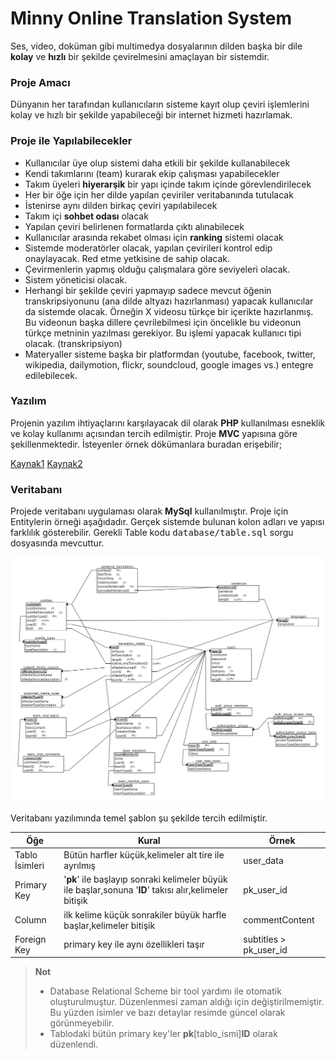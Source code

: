 # Minny Online Translation System
Ses, video, doküman gibi multimedya dosyalarının dilden başka bir dile **kolay** ve **hızlı** bir şekilde çevirelmesini amaçlayan bir sistemdir.

### Proje Amacı
Dünyanın her tarafından kullanıcıların sisteme kayıt olup çeviri işlemlerini kolay ve hızlı bir şekilde yapabileceği bir internet hizmeti hazırlamak.

### Proje ile Yapılabilecekler
- Kullanıcılar üye olup sistemi daha etkili bir şekilde kullanabilecek 
- Kendi takımlarını (team) kurarak ekip çalışması yapabilecekler
- Takım üyeleri **hiyerarşik** bir yapı içinde takım içinde görevlendirilecek
- Her bir öğe için her dilde yapılan çeviriler veritabanında tutulacak
- İstenirse aynı dilden birkaç çeviri yapılabilecek
- Takım içi **sohbet odası** olacak
- Yapılan çeviri belirlenen formatlarda çıktı alınabilecek
- Kullanıcılar arasında rekabet olması için **ranking** sistemi olacak
- Sistemde moderatörler olacak, yapılan çevirileri kontrol edip onaylayacak. Red etme yetkisine de sahip olacak. 
- Çevirmenlerin yapmış olduğu çalışmalara göre seviyeleri olacak.
- Sistem yöneticisi olacak. 
- Herhangi bir şekilde çeviri yapmayıp sadece mevcut öğenin transkripsiyonunu (ana dilde altyazı hazırlanması) yapacak kullanıcılar da sistemde olacak. Örneğin X videosu türkçe bir içerikte hazırlanmış. Bu videonun başka dillere çevrilebilmesi için öncelikle bu videonun türkçe metninin yazılması gerekiyor. Bu işlemi yapacak kullanıcı tipi olacak. (transkripsiyon)
- Materyaller sisteme başka bir platformdan (youtube, facebook, twitter, wikipedia, dailymotion, flickr, soundcloud, google images vs.) entegre edilebilecek.

### Yazılım
Projenin yazılım ihtiyaçlarını karşılayacak dil olarak **PHP** kullanılması esneklik ve kolay kullanımı açısından tercih edilmiştir. Proje **MVC** yapısına göre şekillenmektedir. İsteyenler örnek dökümanlara buradan erişebilir;

[Kaynak1](https://www.sitepoint.com/the-mvc-pattern-and-php-1/)
[Kaynak2](http://requiremind.com/a-most-simple-php-mvc-beginners-tutorial/)

### Veritabanı
Projede veritabanı uygulaması olarak **MySql** kullanılmıştır. Proje için Entitylerin örneği aşağıdadır. Gerçek sistemde bulunan kolon adları ve yapısı farklılık gösterebilir. Gerekli Table kodu <kbd>database/table.sql</kbd> sorgu dosyasında mevcuttur.

![](database/diagram.png)

Veritabanı yazılımında temel şablon şu şekilde tercih edilmiştir.

|Öğe|Kural|Örnek|
|----|------|-------|
|Tablo İsimleri|Bütün harfler küçük,kelimeler alt tire ile ayrılmış|user_data|
|Primary Key|'**pk**' ile başlayıp sonraki kelimeler büyük ile başlar,sonuna '**ID**' takısı alır,kelimeler bitişik|pk_user_id|
|Column|ilk kelime küçük sonrakiler büyük harfle başlar,kelimeler bitişik|commentContent|
|Foreign Key|primary key ile aynı özellikleri taşır|subtitles > pk_user_id|

> **Not**
> - Database Relational Scheme bir tool yardımı ile otomatik oluşturulmuştur. Düzenlenmesi zaman aldığı için değiştirilmemiştir. Bu yüzden isimler ve bazı detaylar resimde güncel olarak görünmeyebilir.
> - Tablodaki bütün primary key'ler **pk**[tablo_ismi]**ID** olarak düzenlendi. 
